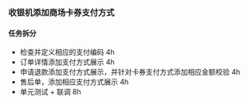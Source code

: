 ### 收银机添加商场卡券支付方式



#### 任务拆分

- 检查并定义相应的支付编码 4h
- 订单详情添加支付方式展示 4h
- 申请退款添加支付方式展示，并针对卡券支付方式添加相应金额校验 4h
- 售后单，添加相应支付方式展示 4h
- 单元测试 + 联调 8h

